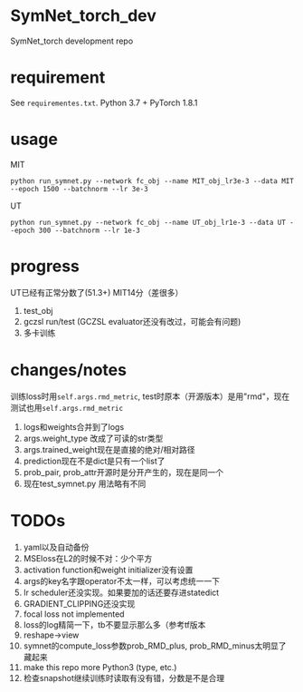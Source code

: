 # SymNet_torch_dev
SymNet_torch development repo

# requirement

See `requirementes.txt`. Python 3.7 + PyTorch 1.8.1

# usage


MIT

    python run_symnet.py --network fc_obj --name MIT_obj_lr3e-3 --data MIT --epoch 1500 --batchnorm --lr 3e-3

UT

    python run_symnet.py --network fc_obj --name UT_obj_lr1e-3 --data UT --epoch 300 --batchnorm --lr 1e-3


# progress

UT已经有正常分数了(51.3+)
MIT14分（差很多）


1. test_obj
2. gczsl run/test (GCZSL evaluator还没有改过，可能会有问题)
3. 多卡训练


# changes/notes

训练loss时用`self.args.rmd_metric`, test时原本（开源版本）是用"rmd"，现在测试也用`self.args.rmd_metric`

1. logs和weights合并到了logs
2. args.weight_type 改成了可读的str类型
3. args.trained_weight现在是直接的绝对/相对路径
4. prediction现在不是dict是只有一个list了
5. prob_pair, prob_attr开源时是分开产生的，现在是同一个
6. 现在test_symnet.py 用法略有不同


# TODOs

1. yaml以及自动备份
0. MSEloss在L2的时候不对：少个平方
1. activation function和weight initializer没有设置
3. args的key名字跟operator不太一样，可以考虑统一一下
7. lr scheduler还没实现。如果要加的话还要存进statedict
8. GRADIENT_CLIPPING还没实现
9. focal loss not implemented
10. loss的log精简一下，tb不要显示那么多（参考tf版本
11. reshape->view
12. symnet的compute_loss参数prob_RMD_plus, prob_RMD_minus太明显了 藏起来
13. make this repo more Python3 (type, etc.)
0. 检查snapshot继续训练时读取有没有错，分数是不是合理